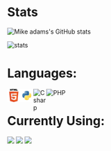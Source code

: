 # Stats

![Mike adams's GitHub stats](https://github-readme-stats.vercel.app/api?username=M1ke-adams&theme=dark&show_icons=true)

![stats](https://komarev.com/ghpvc/?username=M1ke-adams&color=red&style=plastic)


# Languages:

<img align="left" alt="HTML5" width="30px" src="https://raw.githubusercontent.com/github/explore/main/topics/html/html.png" />
<img align="left" alt="Python" width="30px" src="https://raw.githubusercontent.com/github/explore/main/topics/python/python.png" />
<img align="left" alt="Csharp" width="30px" src="https://cdn.icon-icons.com/icons2/2415/PNG/512/csharp_original_logo_icon_146578.png" />
<img align="" alt="PHP" width="30px" src="https://upload.wikimedia.org/wikipedia/commons/thumb/2/27/PHP-logo.svg/1200px-PHP-logo.svg.png" />
<br />

# Currently Using: 
![](https://img.shields.io/badge/Code-Python-informational?style=flat&logo=JavaScript&logoColor=white&color=2bbc8a)
![](https://img.shields.io/badge/Code-Php-informational?style=flat&logo=CSharp&logoColor=white&color=2bbc8a)
![](https://img.shields.io/badge/Code-Csharp-informational?style=flat&logo=Unity&logoColor=white&color=2bbc8a)
